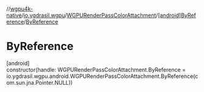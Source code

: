 //[wgpu4k-native](../../../../index.md)/[io.ygdrasil.wgpu](../../index.md)/[WGPURenderPassColorAttachment](../index.md)/[[android]ByReference](index.md)/[ByReference](-by-reference.md)

# ByReference

[android]\
constructor(handle: WGPURenderPassColorAttachment.ByReference = io.ygdrasil.wgpu.android.WGPURenderPassColorAttachment.ByReference(com.sun.jna.Pointer.NULL))